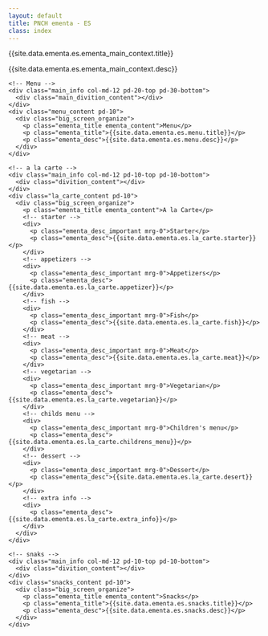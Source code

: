 ```yaml
---
layout: default
title: PNCH ementa - ES
class: index
---
```


<body>
  <!-- Main content -->
  <div class="pd-30">
    <div class="main_info col-md-12 ">
      <div class="text-center">
        <p class="ementa_title">{{site.data.ementa.es.ementa_main_context.title}}</p>
      </div>
      <div>
        <p class="ementa_desc big_screen_organize">{{site.data.ementa.es.ementa_main_context.desc}}</p>
      </div>
    </div>
  
    <!-- Menu -->
    <div class="main_info col-md-12 pd-20-top pd-30-bottom">
      <div class="main_divition_content"></div>
    </div>
    <div class="menu_content pd-10">
      <div class="big_screen_organize">
        <p class="ementa_title ementa_content">Menu</p>
        <p class="ementa_title">{{site.data.ementa.es.menu.title}}</p>
        <p class="ementa_desc">{{site.data.ementa.es.menu.desc}}</p>
      </div>
    </div>
  
    <!-- a la carte -->
    <div class="main_info col-md-12 pd-10-top pd-10-bottom">
      <div class="divition_content"></div>
    </div>
    <div class="la_carte_content pd-10">
      <div class="big_screen_organize">
        <p class="ementa_title ementa_content">A la Carte</p>
        <!-- starter -->
        <div>
          <p class="ementa_desc_important mrg-0">Starter</p>
          <p class="ementa_desc">{{site.data.ementa.es.la_carte.starter}}</p>
        </div>
        <!-- appetizers -->
        <div>
          <p class="ementa_desc_important mrg-0">Appetizers</p>
          <p class="ementa_desc">{{site.data.ementa.es.la_carte.appetizer}}</p>
        </div>
        <!-- fish -->
        <div>
          <p class="ementa_desc_important mrg-0">Fish</p>
          <p class="ementa_desc">{{site.data.ementa.es.la_carte.fish}}</p>
        </div>
        <!-- meat -->
        <div>
          <p class="ementa_desc_important mrg-0">Meat</p>
          <p class="ementa_desc">{{site.data.ementa.es.la_carte.meat}}</p>
        </div>
        <!-- vegetarian -->
        <div>
          <p class="ementa_desc_important mrg-0">Vegetarian</p>
          <p class="ementa_desc">{{site.data.ementa.es.la_carte.vegetarian}}</p>
        </div>
        <!-- childs menu -->
        <div>
          <p class="ementa_desc_important mrg-0">Children's menu</p>
          <p class="ementa_desc">{{site.data.ementa.es.la_carte.childrens_menu}}</p>
        </div>
        <!-- dessert -->
        <div>
          <p class="ementa_desc_important mrg-0">Dessert</p>
          <p class="ementa_desc">{{site.data.ementa.es.la_carte.desert}}</p>
        </div>
        <!-- extra info -->
        <div>
          <p class="ementa_desc">{{site.data.ementa.es.la_carte.extra_info}}</p>
        </div>
      </div>
    </div>
  
    <!-- snaks -->
    <div class="main_info col-md-12 pd-10-top pd-10-bottom">
      <div class="divition_content"></div>
    </div>  
    <div class="snacks_content pd-10">
      <div class="big_screen_organize">
        <p class="ementa_title ementa_content">Snacks</p>
        <p class="ementa_title">{{site.data.ementa.es.snacks.title}}</p>
        <p class="ementa_desc">{{site.data.ementa.es.snacks.desc}}</p>
      </div>
    </div>
  </div>


  <script>
    if (window.netlifyIdentity) {
      window.netlifyIdentity.on("init", user => {
        if (!user) {
          window.netlifyIdentity.on("login", () => {
            document.location.href = "/admin/";
          });
        }
      });
    }
  </script>
</body>
